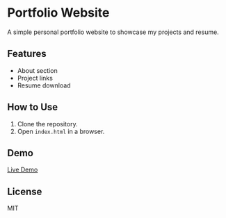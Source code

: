 # Portfolio Website

A simple personal portfolio website to showcase my projects and resume.

## Features
- About section
- Project links
- Resume download

## How to Use
1. Clone the repository.
2. Open `index.html` in a browser.

## Demo
[Live Demo](https://wina-ui.github.io/Portfolio)

## License
MIT
